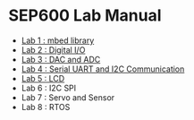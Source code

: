 # SEP600 Lab Manual

- [Lab 1 : mbed library](lab1.md)
- [Lab 2 : Digital I/O](lab2.md)
- [Lab 3 : DAC and ADC](lab3.md)
- [Lab 4 : Serial UART and I2C Communication](lab4.md)
- [Lab 5 : LCD](lab5.md)
- Lab 6 : I2C SPI
- Lab 7 : Servo and Sensor
- Lab 8 : RTOS